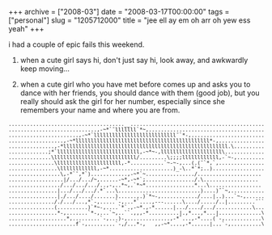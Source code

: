 +++
archive = ["2008-03"]
date = "2008-03-17T00:00:00"
tags = ["personal"]
slug = "1205712000"
title = "jee ell ay em oh arr oh yew ess yeah"
+++

i had a couple of epic fails this weekend.

1) when a cute girl says hi, don't just say hi, look away, and awkwardly
keep moving...

2) when a cute girl who you have met before comes up and asks you to dance
with her friends, you should dance with them (good job), but you really
should ask the girl for her number, especially since she remembers your
name and where you are from.

<pre style="font-size: 10px">
......................................__................................................ 
.............................,-~*`¯lllllll`*~,.......................................... 
.......................,-~*`lllllllllllllllllllllllllll¯`*-,.................................... 
..................,-~*llllllllllllllllllllllllllllllllllllllllllll*-,.................................. 
...............,-*llllllllllllllllllllllllllllllllllllllllllllllllllllll.\.......................... ....... 
.............;*`lllllllllllllllllllllllllll,-~*~-,llllllllllllllllllll\................................ 
..............\lllllllllllllllllllllllllll/.........\;;;;llllllllllll,-`~-,......................... .. 
...............\lllllllllllllllllllll,-*...........`~-~-,...(.(¯`*,`,.......................... 
................\llllllllllll,-~*.....................)_-\..*`*;..).......................... 
.................\,-*`¯,*`)............,-~*`~................/..................... 
..................|/.../.../~,......-~*,-~*`;................/.\.................. 
................./.../.../.../..,-,..*~,.`*~*................*...\................. 
................|.../.../.../.*`...\...........................)....)¯`~,.................. 
................|./.../..../.......)......,.)`*~-,............/....|..)...`~-,............. 
..............././.../...,*`-,.....`-,...*`....,---......\..../...../..|.........¯```*~-,,,, 
...............(..........)`*~-,....`*`.,-~*.,-*......|.../..../.../............\........ 
................*-,.......`*-,...`~,..``.,,,-*..........|.,*...,*...|..............\........ 
...................*,.........`-,...)-,..............,-*`...,-*....(`-,............\....... 
......................f`-,.........`-,/...*-,___,,-~*....,-*......|...`-,..........\........  
</pre>
